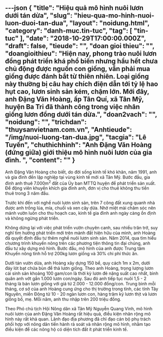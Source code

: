 ---json
{
    "title": "Hiệu quả mô hình nuôi lươn dưới tán dừa",
    "slug": "hieu-qua-mo-hinh-nuoi-luon-duoi-tan-dua",
    "layout": "noidung.html",
    "category": "danh-muc.tin-tuc",
    "tag": [
        "tin-tuc"
    ],
    "date": "2018-10-29T17:00:00.000Z",
    "draft": false,
    "tieude": "",
    "doan gioi thieu": "",
    "doangioithieu": "Hiện nay, phong trào nuôi lươn đồng phát triển khá phổ biến nhưng hầu hết chưa chủ động được nguồn con giống, vẫn phải mua giống được đánh bắt từ thiên nhiên. Loại giống này thường bị câu hay chích điện dẫn tới tỷ lệ hao hụt cao, lươn sinh sản kém, chậm lớn. Mới đây, anh Đặng Văn Hoàng, ấp Tân Quí, xã Tân Mỹ, huyện Ba Tri đã thành công trong việc nhân giống lươn đồng dưới tán dừa.",
    "doan2vach": "",
    "noidung": "",
    "trichdan": "thuysanvietnam.com.vn",
    "Anhtieude": "/img/nuoi-luong-tan-dua.jpg",
    "tacgia": "Lê Tuyến",
    "chuthichhinh": "Anh Đặng Văn Hoàng (đứng giữa) giới thiệu mô hình nuôi lươn của gia đình.   ",
    "__content__": ""
}
---
<p>Anh Đặng Văn Ho&agrave;ng cho biết, do đời sống kinh tế kh&oacute; khăn, năm 1991, anh v&agrave; gia đ&igrave;nh đến lập nghiệp tại v&ugrave;ng kinh tế mới x&atilde; T&acirc;n Mỹ. Bước đầu, gia đ&igrave;nh anh thu&ecirc; 7.000m<sup>2</sup>&nbsp;đất của Ủy ban MTTQ huyện để ph&aacute;t triển sản xuất. Để động vi&ecirc;n khuyến kh&iacute;ch gia đ&igrave;nh anh, đơn vị cho thu&ecirc; kh&ocirc;ng thu tiền thu&ecirc; trong 3 năm đầu.</p>

<p>Trước khi đến với nghề nu&ocirc;i lươn sinh sản, tr&ecirc;n 7 c&ocirc;ng đất xung quanh nh&agrave; được anh trồng l&uacute;a, m&iacute;a, chuối v&agrave; xen c&acirc;y dừa. Nhờ miệt m&agrave;i chăm s&oacute;c n&ecirc;n mảnh vườn lu&ocirc;n cho thu hoạch cao, kinh tế gia đ&igrave;nh anh ng&agrave;y c&agrave;ng ổn định v&agrave; kh&ocirc;ng ngừng ph&aacute;t triển.</p>

<p>Kh&ocirc;ng dừng lại với việc ph&aacute;t triển vườn chuy&ecirc;n canh, sau nhiều trăn trở, suy nghĩ t&igrave;m hướng ph&aacute;t triển mới tr&ecirc;n mảnh đất hiện hữu của m&igrave;nh, anh Ho&agrave;ng đ&atilde; quyết định đầu tư th&ecirc;m nghề nu&ocirc;i lươn sinh sản. Năm 2014, qua t&igrave;m hiểu chương tr&igrave;nh khuyến n&ocirc;ng tr&ecirc;n c&aacute;c phương tiện th&ocirc;ng tin đại ch&uacute;ng, anh đầu tư x&acirc;y dựng m&ocirc; h&igrave;nh. Bước đầu, m&ocirc; h&igrave;nh của anh được Trung t&acirc;m Khuyến n&ocirc;ng tỉnh hỗ trợ 200kg lươn giống v&agrave; 30% chi ph&iacute; thức ăn.</p>

<p>Dưới t&aacute;n vườn dừa, anh Ho&agrave;ng x&acirc;y dựng 150 bể, quy c&aacute;ch 1m x 2m, dưới đ&aacute;y l&oacute;t bạt chứa b&ugrave;n để thả lươn giống. Theo anh Ho&agrave;ng, trọng lượng lươn c&aacute;i sinh sản khoảng 100 gam/con l&agrave; thời kỳ lươn đẻ năng suất cao nhất, b&igrave;nh qu&acirc;n anh vớt gần 1.000 lươn con/ng&agrave;y. Sau đ&oacute; anh tiếp tục nu&ocirc;i 1,5 - 2 th&aacute;ng l&agrave; b&aacute;n lươn giống với gi&aacute; từ 2.000 - 12.000 đồng/con. Trung b&igrave;nh mỗi th&aacute;ng, cơ sở của anh Ho&agrave;ng cung ứng cho thị trường trong tỉnh, c&aacute;c tỉnh T&acirc;y Nguy&ecirc;n, miền Đ&ocirc;ng từ 10 - 20 ng&agrave;n lươn con, h&agrave;ng trăm k&yacute; lươn thịt v&agrave; lươn giống bố, mẹ. Mỗi năm, anh thu nhập tr&ecirc;n 200 triệu đồng.</p>

<p>Theo Ph&oacute; chủ tịch Hội N&ocirc;ng d&acirc;n x&atilde; T&acirc;n Mỹ Nguyễn Quang Vinh, m&ocirc; h&igrave;nh nu&ocirc;i lươn của anh Đặng Văn Ho&agrave;ng rất hiệu quả, điều kiện nh&acirc;n rộng m&ocirc; h&igrave;nh n&agrave;y rất khả quan. L&atilde;nh đạo địa phương đ&atilde; chỉ đạo c&aacute;n bộ phụ tr&aacute;ch phối hợp với n&ocirc;ng d&acirc;n tiến h&agrave;nh r&agrave; so&aacute;t v&agrave; nh&acirc;n rộng m&ocirc; h&igrave;nh, nhằm tạo điều kiện để c&aacute;c n&ocirc;ng hộ c&oacute; diện t&iacute;ch đất &iacute;t ph&aacute;t triển kinh tế.</p>
